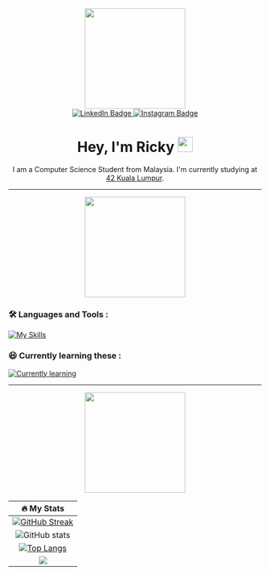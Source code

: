 <div id="header" align="center">

  <img src="https://media.giphy.com/media/cRHgphdnVZMtRLZlT1/giphy.gif" width="200">

  <div id="badges">
    <a href="https://www.linkedin.com/in/ricky-wong-tiong-song/">
      <img src="https://img.shields.io/badge/LinkedIn-blue?style=for-the-badge&logo=linkedin&logoColor=white" alt="LinkedIn Badge"/>
    </a>
    <a href="https://www.instagram.com/ricky_0625/">
      <img src="https://img.shields.io/badge/Instagram-%23E4405F.svg?style=for-the-badge&logo=Instagram&logoColor=white" alt="Instagram Badge"/>
    </a>
  </div>

  <h1>
    Hey, I'm Ricky
    <img src="https://media.giphy.com/media/hvRJCLFzcasrR4ia7z/giphy.gif" width="30px"/>
  </h1>

  <p>I am a Computer Science Student from Malaysia. I'm currently studying at <a href="https://42kl.edu.my/">42 Kuala Lumpur</a>.</p>

</div>

---

<div align="center">
  <img src="https://media.giphy.com/media/9SOteuMlIGVscsQWz3/giphy.gif" width="200">
</div>

### :hammer_and_wrench: Languages and Tools :

[![My Skills](https://skillicons.dev/icons?i=bash,linux,c,cpp,html,css,js,ts,vite,react,nodejs,nextjs,jest,tailwind,figma,java,py,git,github,vscode,md,discord)](https://skillicons.dev)

### :satisfied: Currently learning these :

[![Currently learning](https://skillicons.dev/icons?i=docker,go)](https://skillicons.dev)

---
<div align="center">
  <img src="https://media.giphy.com/media/7fw4JltlnpOmojLCbT/giphy.gif" width="200">
</div>

<div align="center">
  <div>
</div>

|                                                                               :fire: **My Stats**                                                                                |
| :------------------------------------------------------------------------------------------------------------------------------------------------------------------------------: |
|                          [![GitHub Streak](http://github-readme-streak-stats.herokuapp.com?user=Ricky0625&theme=vue-dark)](https://git.io/streak-stats)                          |
|                                  ![GitHub stats](https://github-readme-stats.vercel.app/api?username=Ricky0625&show_icons=true&theme=vue-dark)                                   |
| [![Top Langs](https://github-readme-stats.vercel.app/api/top-langs/?username=Ricky0625&layout=compact&theme=theme=vue-dark)](https://github.com/anuraghazra/github-readme-stats) |
|                        [![](https://visitcount.itsvg.in/api?id=Ricky0625&label=Profile%20Views&color=9&icon=6&pretty=false)](https://visitcount.itsvg.in)                        |
